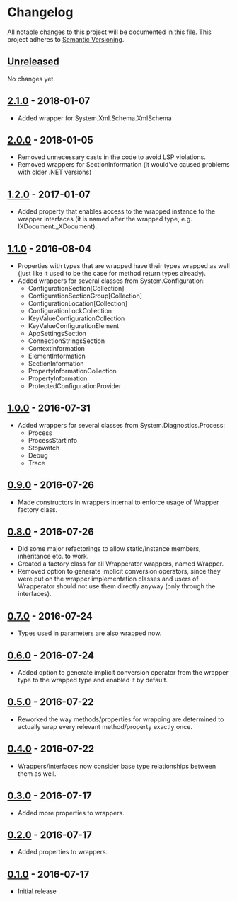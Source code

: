 # Changelog

All notable changes to this project will be documented in this file.
This project adheres to [Semantic Versioning](http://semver.org/).

## [Unreleased](https://github.com/chrischu/Wrapperator/compare/v2.1.0...HEAD)

No changes yet.

## [2.1.0](https://github.com/chrischu/Wrapperator/compare/v2.0.0...v2.1.0) - 2018-01-07

* Added wrapper for System.Xml.Schema.XmlSchema

## [2.0.0](https://github.com/chrischu/Wrapperator/compare/v1.2.0...v2.0.0) - 2018-01-05

* Removed unnecessary casts in the code to avoid LSP violations.
* Removed wrappers for SectionInformation (it would've caused problems with older .NET versions)

## [1.2.0](https://github.com/chrischu/Wrapperator/compare/v1.1.0...v1.2.0) - 2017-01-07

* Added property that enables access to the wrapped instance to the wrapper interfaces (it is named after the wrapped type, e.g. IXDocument._XDocument).

## [1.1.0](https://github.com/chrischu/Wrapperator/compare/v1.0.0...v1.1.0) - 2016-08-04

* Properties with types that are wrapped have their types wrapped as well (just like it used to be the case for method return types already).
* Added wrappers for several classes from System.Configuration:
  * ConfigurationSection\[Collection\]
  * ConfigurationSectionGroup\[Collection\]
  * ConfigurationLocation\[Collection\]
  * ConfigurationLockCollection
  * KeyValueConfigurationCollection
  * KeyValueConfigurationElement
  * AppSettingsSection
  * ConnectionStringsSection
  * ContextInformation
  * ElementInformation
  * SectionInformation
  * PropertyInformationCollection
  * PropertyInformation
  * ProtectedConfigurationProvider
  

## [1.0.0](https://github.com/chrischu/Wrapperator/compare/v0.9.0...v1.0.0) - 2016-07-31

* Added wrappers for several classes from System.Diagnostics.Process:
  * Process
  * ProcessStartInfo
  * Stopwatch
  * Debug
  * Trace

## [0.9.0](https://github.com/chrischu/Wrapperator/compare/v0.8.0...v0.9.0) - 2016-07-26

* Made constructors in wrappers internal to enforce usage of Wrapper factory class.

## [0.8.0](https://github.com/chrischu/Wrapperator/compare/v0.7.0...v0.8.0) - 2016-07-26

* Did some major refactorings to allow static/instance members, inheritance etc. to work.
* Created a factory class for all Wrapperator wrappers, named Wrapper.
* Removed option to generate implicit conversion operators, since they were put on the wrapper implementation classes and users of Wrapperator should not use them directly anyway (only through the interfaces).

## [0.7.0](https://github.com/chrischu/Wrapperator/compare/v0.6.0...v0.7.0) - 2016-07-24

* Types used in parameters are also wrapped now.

## [0.6.0](https://github.com/chrischu/Wrapperator/compare/v0.5.0...v0.6.0) - 2016-07-24

* Added option to generate implicit conversion operator from the wrapper type to the wrapped type and enabled it by default.

## [0.5.0](https://github.com/chrischu/Wrapperator/compare/v0.4.0...v0.5.0) - 2016-07-22

* Reworked the way methods/properties for wrapping are determined to actually wrap every relevant method/property exactly once.

## [0.4.0](https://github.com/chrischu/Wrapperator/compare/v0.3.0...v0.4.0) - 2016-07-22

* Wrappers/interfaces now consider base type relationships between them as well.

## [0.3.0](https://github.com/chrischu/Wrapperator/compare/v0.2.0...v0.3.0) - 2016-07-17

* Added more properties to wrappers.

## [0.2.0](https://github.com/chrischu/Wrapperator/compare/v0.1.0...v0.2.0) - 2016-07-17

* Added properties to wrappers.

## [0.1.0](https://github.com/chrischu/Wrapperator/compare/eff7943874ae5e127a601ebc455e0904faec01a3...v0.1.0) - 2016-07-17

* Initial release

